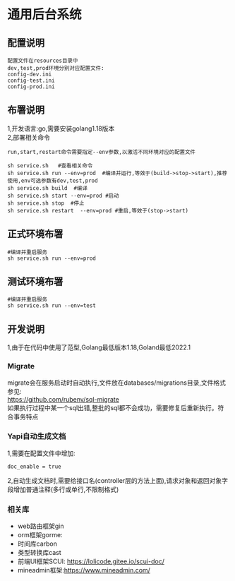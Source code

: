 
# 通用后台系统

## 配置说明

```
配置文件在resources目录中
dev,test,prod环境分别对应配置文件:
config-dev.ini
config-test.ini
config-prod.ini
```

## 布署说明

1,开发语言:go,需要安装golang1.18版本  
2,部署相关命令

```
run,start,restart命令需要指定--env参数,以激活不同环境对应的配置文件

sh service.sh   #查看相关命令
sh service.sh run --env=prod  #编译并运行,等效于(build->stop->start),推荐使用,env可选参数有dev,test,prod
sh service.sh build  #编译
sh service.sh start --env=prod #启动
sh service.sh stop  #停止
sh service.sh restart  --env=prod #重启,等效于(stop->start)
```

## 正式环境布署

```
#编译并重启服务
sh service.sh run --env=prod
```

## 测试环境布署

```
#编译并重启服务
sh service.sh run --env=test
```

## 开发说明

1,由于在代码中使用了范型,Golang最低版本1.18,Goland最低2022.1

### Migrate

migrate会在服务启动时自动执行,文件放在databases/migrations目录,文件格式参见:  
https://github.com/rubenv/sql-migrate  
如果执行过程中某一个sql出错,整批的sql都不会成功，需要修复后重新执行。符合事务特点

### Yapi自动生成文档

1,需要在配置文件中增加:

```
doc_enable = true
```

2,自动生成文档时,需要给接口名(controller层的方法上面),请求对象和返回对象字段增加普通注释(多行或单行,不限制格式)

### 相关库

* web路由框架gin  
* orm框架gorme:  
* 时间库carbon  
* 类型转换库cast  
* 前端UI框架SCUI: https://lolicode.gitee.io/scui-doc/  
* mineadmin框架:https://www.mineadmin.com/